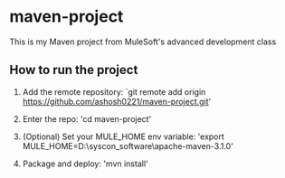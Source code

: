 
# maven-project

This is my Maven project from MuleSoft's advanced development class

## How to run the project

1. Add the remote repository: `git remote add origin https://github.com/ashosh0221/maven-project.git'

1. Enter the repo: 'cd maven-project'

2. (Optional) Set your MULE_HOME env variable: 'export MULE_HOME=D:\syscon_software\apache-maven-3.1.0'

3. Package and deploy: 'mvn install'